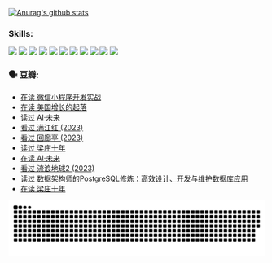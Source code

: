 
[![Anurag's github stats](https://github-readme-stats.vercel.app/api?username=w940853815)](https://github.com/anuraghazra/github-readme-stats)

### Skills:

<code><img height="32" src="https://cdn.jsdelivr.net/npm/simple-icons@v5/icons/python.svg"></code>
<code><img height="32" src="https://cdn.jsdelivr.net/npm/simple-icons@v5/icons/javascript.svg"></code>
<code><img height="32" src="https://cdn.jsdelivr.net/npm/simple-icons@v5/icons/django.svg"></code>
<code><img height="32" src="https://cdn.jsdelivr.net/npm/simple-icons@v5/icons/flask.svg"></code>
<code><img height="32" src="https://cdn.jsdelivr.net/npm/simple-icons@v5/icons/vuetify.svg"></code>
<code><img height="32" src="https://cdn.jsdelivr.net/npm/simple-icons@v5/icons/git.svg"></code>
<code><img height="32" src="https://cdn.jsdelivr.net/npm/simple-icons@v5/icons/docker.svg"></code>
<code><img height="32" src="https://cdn.jsdelivr.net/npm/simple-icons@v5/icons/postgresql.svg"></code>
<code><img height="32" src="https://cdn.jsdelivr.net/npm/simple-icons@v5/icons/elasticsearch.svg"></code>
<code><img height="32" src="https://cdn.jsdelivr.net/npm/simple-icons@v5/icons/macos.svg"></code>
<code><img height="32" src="https://cdn.jsdelivr.net/npm/simple-icons@v5/icons/linux.svg"></code>

### 🗣 豆瓣:

<!-- DOUBAN-ACTIVITIES:START -->
- [在读 微信小程序开发实战](https://www.douban.com/people/136069238/status/4230177692/?_i=84026582)
- [在读 美国增长的起落](https://www.douban.com/people/136069238/status/4220055912/?_i=84026582)
- [读过 AI·未来](https://www.douban.com/people/136069238/status/4220054171/?_i=84026582)
- [看过 满江红‎ (2023)](https://www.douban.com/people/136069238/status/4219146433/?_i=84026582)
- [看过 回廊亭‎ (2023)](https://www.douban.com/people/136069238/status/4215992758/?_i=84026582)
- [读过 梁庄十年](https://www.douban.com/people/136069238/status/4206664969/?_i=84026582)
- [在读 AI·未来](https://www.douban.com/people/136069238/status/4206653520/?_i=84026582)
- [看过 流浪地球2‎ (2023)](https://www.douban.com/people/136069238/status/4199558549/?_i=84026582)
- [读过 数据架构师的PostgreSQL修炼：高效设计、开发与维护数据库应用](https://www.douban.com/people/136069238/status/4199451104/?_i=84026582)
- [在读 梁庄十年](https://www.douban.com/people/136069238/status/4198822794/?_i=84026582)
<!-- DOUBAN-ACTIVITIES:END -->


![Snake animation](https://raw.githubusercontent.com/w940853815/w940853815/output/github-contribution-grid-snake.svg)

<!--
**w940853815/w940853815** is a ✨ _special_ ✨ repository because its `README.md` (this file) appears on your GitHub profile.

Here are some ideas to get you started:

- 🔭 I’m currently working on ...
- 🌱 I’m currently learning ...
- 👯 I’m looking to collaborate on ...
- 🤔 I’m looking for help with ...
- 💬 Ask me about ...
- 📫 How to reach me: ...
- 😄 Pronouns: ...
- ⚡ Fun fact: ...
-->
